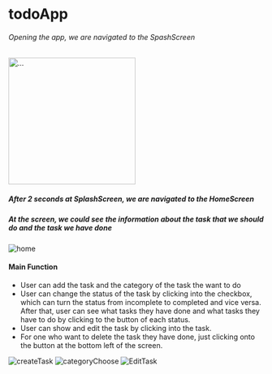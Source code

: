 # todoApp

###### Opening the app, we are navigated to the SpashScreen

<img src="https://github.com/KienHaVan/todoapp/blob/master/src/assets/ImageMarkdown/splash.png" alt="..." width="250" />


##### After 2 seconds at SplashScreen, we are navigated to the HomeScreen

##### At the screen, we could see the information about the task that we should do and the task we have done

![home](https://github.com/KienHaVan/todoapp/blob/master/src/assets/ImageMarkdown/home.png)

#### Main Function

- User can add the task and the category of the task the want to do
- User can change the status of the task by clicking into the checkbox, which can turn the status from incomplete to completed and vice versa. After that, user can see what tasks they have done and what tasks they have to do by clicking to the button of each status.
- User can show and edit the task by clicking into the task.
- For one who want to delete the task they have done, just clicking onto the button at the bottom left of the screen.

![createTask](https://github.com/KienHaVan/todoapp/blob/master/src/assets/ImageMarkdown/createTask.png)
![categoryChoose](https://github.com/KienHaVan/todoapp/blob/master/src/assets/ImageMarkdown/categoryChoose.png)
![EditTask](https://github.com/KienHaVan/todoapp/blob/master/src/assets/ImageMarkdown/editTask.png)
